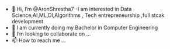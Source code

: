 - 👋 Hi, I’m @AronShrestha7
-I am interested in Data Science,AI,ML,Dl,Algorithms , Tech entrepreneurship ,full stcak development 
- 🌱 I am currently doing my Bachelor in Computer Engineering 
- 💞️ I’m looking to collaborate on ...
- 📫 How to reach me ...

<!---
AronShrestha7/AronShrestha7 is a ✨ special ✨ repository because its `README.md` (this file) appears on your GitHub profile.
You can click the Preview link to take a look at your changes.
--->
